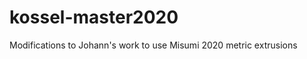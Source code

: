 kossel-master2020
=================

Modifications to Johann's work to use Misumi 2020 metric extrusions
